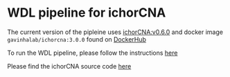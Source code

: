 # WDL pipeline for ichorCNA

The current version of the pipleine uses [ichorCNA:v0.6.0](https://github.com/GavinHaLab/ichorCNA/releases/tag/v0.6.0) and docker image `gavinhalab/ichorcna:3.0.0` found on [DockerHub](https://hub.docker.com/repository/docker/gavinhalab/ichorcna/general)

To run the WDL pipeline, please follow the instructions [here](https://github.com/GavinHaLab/ichorCNA_WDL/tree/main/WDL#readme)

Please find the ichorCNA source code [here](https://github.com/GavinHaLab/ichorCNA/tree/master)
